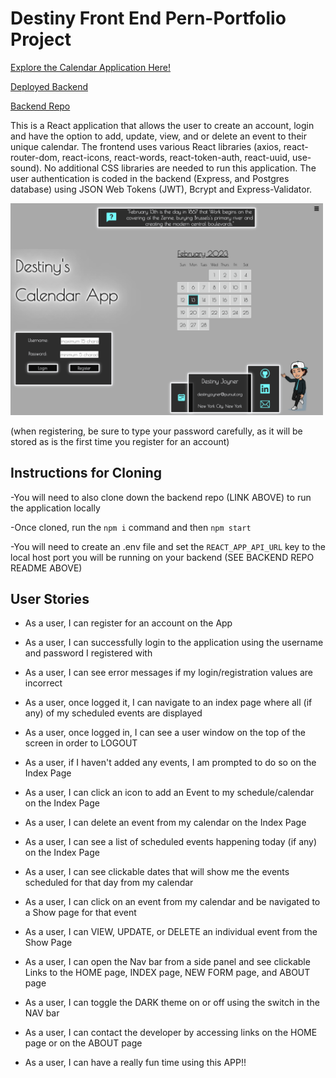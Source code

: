 <h1>Destiny Front End Pern-Portfolio Project</h1>

[Explore the Calendar Application Here!](https://destiny-calendar-project.netlify.app/)

[Deployed Backend](https://pern-portfolio-calendar-app.onrender.com/)&emsp; &emsp;

[Backend Repo](https://github.com/DestinyJoyner/Pern-Portfolio-Backend) 

This is a React application that allows the user to create an account, login and have the option to add, update, view, and or delete an event to their unique calendar. The frontend uses various React libraries (axios, react-router-dom, react-icons, react-words, react-token-auth, react-uuid, use-sound). No additional CSS libraries are needed to run this application.  The user authentication is coded in the backend (Express, and Postgres database) using JSON Web Tokens (JWT), Bcrypt and Express-Validator.

<img src="/public/readme-screenshot.png" alt="screenshot"  width="500"/>

(when registering, be sure to type your password carefully, as it will be stored as is the first time you register for an account)

<h2>Instructions for Cloning</h2>
-You will need to also clone down the backend repo (LINK ABOVE) to run the application locally

-Once cloned, run the `npm i` command and then `npm start`

-You will need to create an .env file and set the `REACT_APP_API_URL` key to the local host port you will be running on your backend (SEE BACKEND REPO README ABOVE) 


<h2>User Stories</h2>

- As a user, I can register for an account on the App

- As a user, I can successfully login to the application using the username and password I registered with

- As a user, I can see error messages if my login/registration values are incorrect

- As a user, once logged it, I can navigate to an index page where all (if any) of my scheduled events are displayed

- As a user, once logged in, I can see a user window on the top of the screen in order to LOGOUT

- As a user, if I haven't added any events, I am prompted to do so on the Index Page

- As a user, I can click an icon to add an Event to my schedule/calendar on the Index Page

- As a user, I can delete an event from my calendar on the Index Page

- As a user, I can see a list of scheduled events happening today (if any) on the Index Page

- As a user, I can see clickable dates that will show me the events scheduled for that day from my calendar

- As a user, I can click on an event from my calendar and be navigated to a Show page for that event

- As a user, I can VIEW, UPDATE, or DELETE an individual event from the Show Page

- As a user, I can open the Nav bar from a side panel and see clickable Links to the HOME page, INDEX page, NEW FORM page, and ABOUT page

- As a user, I can toggle the DARK theme on or off using the switch in the NAV bar

- As a user, I can contact the developer by accessing links on the HOME page or on the ABOUT page

- As a user, I can have a really fun time using this APP!!
